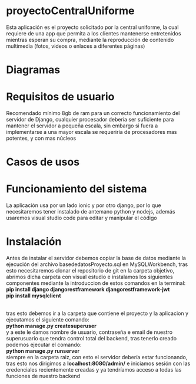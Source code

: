 # proyectoCentralUniforme

Esta aplicación es el proyecto solicitado por la central uniforme, la cual requiere de una app que permita a los clientes mantenerse entretenidos
mientras esperan su compra, mediante la reproducción de contenido multimedia (fotos, videos o enlaces a diferentes páginas)

# Diagramas

# Requisitos de usuario

Recomendado mínimo 8gb de ram para un correcto funcionamiento del servidor de Django, cualquier procesador debería ser suficiente para mantener el servidor a pequeña escala, sin embargo si fuera a implementarse a una mayor escala se requeriría de procesadores mas potentes, y con mas núcleos

# Casos de usos

# Funcionamiento del sistema

La aplicación usa por un lado ionic y por otro django, por lo que necesitaremos tener instalado de antemano python y nodejs, además usaremos visual studio code para editar y manipular el código

# Instalación
Antes de instalar el servidor debemos copiar la base de datos mediante la ejecución del archivo basededatosProyecto.sql en MySQLWorkbench, tras esto necesitaremos clonar el repositorio de git en la carpeta objetivo, abrimos dicha carpeta con visual estudio e instalamos los siguientes componentes mediante la introduccion de estos comandos en la terminal:
<br/>
<b>pip install django djangorestframework djangorestframework-jwt</b> <br/>
<b>pip install mysqlclient</b>

<br/>
tras esto debemos ir a la carpeta que contiene el proyecto y la aplicacion y ejecutamos el siguiente comando: <br/>
<b>python manage.py createsuperuser</b>
<br/>
y a este le damos nombre de usuario, contraseña e email de nuestro superusuario que tendra control total del backend, tras tenerlo creado podemos ejecutar el comando:
<br/> <b>python manage.py runserver</b>
<br/> siempre en la carpeta raiz, con esto el servidor debería estar funcionando, tras esto nos dirigimos a <b>localhost:8080/admin/</b> e iniciamos sesión con las credenciales recientemente creadas y ya tendríamos acceso a todas las funciones de nuestro backend
